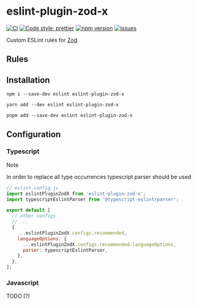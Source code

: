 # eslint-plugin-zod-x

[![CI](https://github.com/marcalexiei/eslint-plugin-zod-x/actions/workflows/CI.yml/badge.svg)](https://github.com/marcalexiei/eslint-plugin-zod-x/actions/workflows/CI.yml)
[![Code style: prettier](https://img.shields.io/badge/code_style-prettier-ff69b4.svg)](https://prettier.io)
[![npm version](https://img.shields.io/npm/v/eslint-plugin-zod-x.svg?style=flat-square)](https://www.npmjs.com/package/eslint-plugin-zod-x)
[![issues](https://img.shields.io/github/issues/marcalexiei/eslint-plugin-zod-x.svg)](https://github.com/marcalexiei/eslint-plugin-zod-x/issues)

Custom ESLint rules for [Zod](https://github.com/colinhacks/zod).

## Rules

<!-- begin auto-generated rules list -->

<!-- end auto-generated rules list -->

## Installation

```shell
npm i --save-dev eslint eslint-plugin-zod-x
```

```shell
yarn add --dev eslint eslint-plugin-zod-x
```

```shell
pnpm add --save-dev eslint eslint-plugin-zod-x
```

## Configuration

### Typescript

> [!NOTE]
> In order to replace all type occurrences typescript parser should be used

```js
// eslint.config.js
import eslintPluginZodX from 'eslint-plugin-zod-x';
import typescriptEslintParser from '@typescript-eslint/parser';

export default [
  // other configs
  // ...
  {
    ...eslintPluginZodX.configs.recommended,
    languageOptions: {
      ...eslintPluginZodX.configs.recommended.languageOptions,
      parser: typescriptEslintParser,
    },
  },
];
```

### Javascript

TODO (?)
